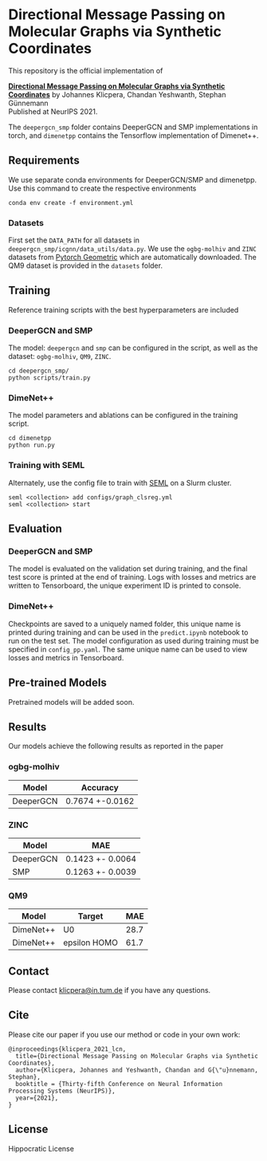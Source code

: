 # Directional Message Passing on Molecular Graphs via Synthetic Coordinates

This repository is the official implementation of 

**[Directional Message Passing on Molecular Graphs via Synthetic Coordinates](https://openreview.net/forum?id=ZRu0_3azrCd)** 
by Johannes Klicpera, Chandan Yeshwanth, Stephan Günnemann  
Published at NeurIPS 2021.

The `deepergcn_smp` folder contains DeeperGCN and SMP implementations in torch, and 
`dimenetpp` contains the Tensorflow implementation of Dimenet++.

## Requirements

We use separate conda environments for DeeperGCN/SMP and dimenetpp. Use this
command to create the respective environments
```
conda env create -f environment.yml
```

### Datasets
First set the `DATA_PATH` for all datasets in `deepergcn_smp/icgnn/data_utils/data.py`.
We use the `ogbg-molhiv` and `ZINC` datasets from [Pytorch Geometric](https://pytorch-geometric.readthedocs.io/en/latest/) which are automatically downloaded.
The QM9 dataset is provided in the `datasets` folder. 

## Training
Reference training scripts with the best hyperparameters are included
### DeeperGCN and SMP
The model: `deepergcn` and `smp` can be configured in the script, as well as
the dataset: `ogbg-molhiv`, `QM9`, `ZINC`.
```
cd deepergcn_smp/
python scripts/train.py
```

### DimeNet++
The model parameters and ablations can be configured in the training script. 
```
cd dimenetpp
python run.py
```

### Training with SEML
Alternately, use the config file to train with [SEML](https://github.com/TUM-DAML/seml) on a Slurm cluster.

```
seml <collection> add configs/graph_clsreg.yml
seml <collection> start
```

## Evaluation
### DeeperGCN and SMP
The model is evaluated on the validation set during training, and the final test
score is printed at the end of training. Logs with losses and metrics are written to Tensorboard,
the unique experiment ID is printed to console.

### DimeNet++
Checkpoints are saved to a uniquely named folder, this unique name is printed 
during training and can be used in the `predict.ipynb` notebook to run 
on the test set. The model configuration as used during training must be specified in `config_pp.yaml`. The same unique name can be used to view losses
and metrics in Tensorboard.

## Pre-trained Models

Pretrained models will be added soon.

## Results

Our models achieve the following results as reported in the paper

### ogbg-molhiv
| Model         |  Accuracy |
| ------------------ | -------------- |
| DeeperGCN   |          0.7674 +-0.0162       |

### ZINC
| Model         |  MAE |
| ------------------ | -------------- |
| DeeperGCN   |  0.1423 +- 0.0064 |
| SMP   | 0.1263 +- 0.0039 |

### QM9
| Model         |  Target | MAE |
| ------------------ | ----- | --------- |
| DimeNet++   |     U0         |      28.7       |
| DimeNet++   |     epsilon HOMO         |      61.7       |


## Contact
Please contact klicpera@in.tum.de if you have any questions.

## Cite
Please cite our paper if you use our method or code in your own work:

```
@inproceedings{klicpera_2021_lcn,
  title={Directional Message Passing on Molecular Graphs via Synthetic Coordinates},
  author={Klicpera, Johannes and Yeshwanth, Chandan and G{\"u}nnemann, Stephan},
  booktitle = {Thirty-fifth Conference on Neural Information Processing Systems (NeurIPS)},
  year={2021},
}
```

## License
Hippocratic License